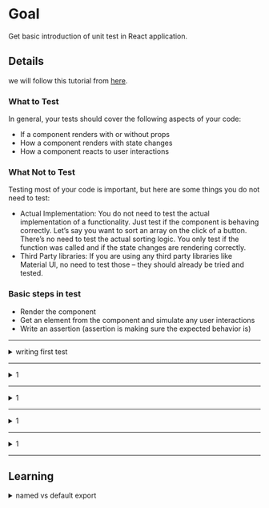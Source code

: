 # Goal
Get basic introduction of unit test in React application.

## Details
we will follow this tutorial from [here](https://www.freecodecamp.org/news/how-to-write-unit-tests-in-react/).

### What to Test
In general, your tests should cover the following aspects of your code:

* If a component renders with or without props
* How a component renders with state changes
* How a component reacts to user interactions

### What Not to Test
Testing most of your code is important, but here are some things you do not need to test:

* Actual Implementation: You do not need to test the actual implementation of a functionality. Just test if the component is behaving correctly.
Let’s say you want to sort an array on the click of a button. There’s no need to test the actual sorting logic. You only test if the function was called and if the state changes are rendering correctly.
* Third Party libraries: If you are using any third party libraries like Material UI, no need to test those – they should already be tried and tested.

### Basic steps in test
* Render the component
* Get an element from the component and simulate any user interactions
* Write an assertion (assertion is making sure the expected behavior is)

___


<details>
  <summary>writing first test</summary>

* create react app
  ```cmd
    npx create-react-app app
  ```
* create FirstTest component in components/FirstTest.js
* create FirstTest.test.jsx in __test__ directory
* first make sure you are test fails ( this always good practice as some times false positive will happen in tests)
  ```js
    export const FirstTest = () => {
        return (
        <div>
            <h2> incorrect output </h2>
        </div>
        )
    }
    ```
* run test _npm test_
* test will fail
  ![failed_test](./failed_test.png)
* fix the test
* run the test and make sure test succeeds
  ![succeeded_test](./succeeded_test.png)

</details>

___

<details>
  <summary>1</summay>

</details>

___

<details>
  <summary>1</summay>

</details>

___


<details>
  <summary>1</summay>

</details>

___


<details>
  <summary>1</summay>

</details>

___

## Learning

<details>
   <summary>named vs default export</summary>

</details>